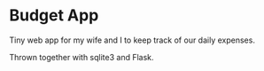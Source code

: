 # Budget App

Tiny web app for my wife and I to keep track of our daily expenses.

Thrown together with sqlite3 and Flask.
